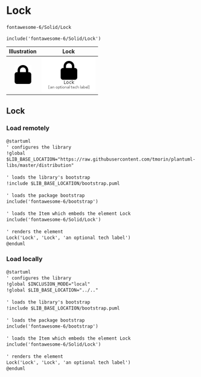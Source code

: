 # Lock


```text
fontawesome-6/Solid/Lock
```

```text
include('fontawesome-6/Solid/Lock')
```



| Illustration | Lock |
| :---: | :---: |
| ![illustration for Illustration](../../fontawesome-6/Solid/Lock.png) | ![illustration for Lock](../../fontawesome-6/Solid/Lock.Local.png) |




## Lock

### Load remotely
```plantuml
@startuml
' configures the library
!global $LIB_BASE_LOCATION="https://raw.githubusercontent.com/tmorin/plantuml-libs/master/distribution"

' loads the library's bootstrap
!include $LIB_BASE_LOCATION/bootstrap.puml

' loads the package bootstrap
include('fontawesome-6/bootstrap')

' loads the Item which embeds the element Lock
include('fontawesome-6/Solid/Lock')

' renders the element
Lock('Lock', 'Lock', 'an optional tech label')
@enduml
```

### Load locally
```plantuml
@startuml
' configures the library
!global $INCLUSION_MODE="local"
!global $LIB_BASE_LOCATION="../.."

' loads the library's bootstrap
!include $LIB_BASE_LOCATION/bootstrap.puml

' loads the package bootstrap
include('fontawesome-6/bootstrap')

' loads the Item which embeds the element Lock
include('fontawesome-6/Solid/Lock')

' renders the element
Lock('Lock', 'Lock', 'an optional tech label')
@enduml
```

